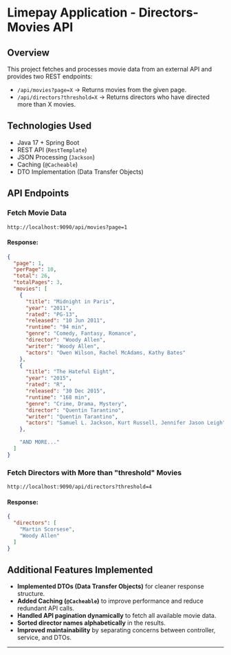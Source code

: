 # Limepay Application - Directors-Movies API

## Overview
This project fetches and processes movie data from an external API and provides two REST endpoints:

- `/api/movies?page=X` → Returns movies from the given page.
- `/api/directors?threshold=X` → Returns directors who have directed more than X movies.

## Technologies Used
- Java 17 + Spring Boot
- REST API (`RestTemplate`)
- JSON Processing (`Jackson`)
- Caching (`@Cacheable`)
- DTO Implementation (Data Transfer Objects)



## API Endpoints

### **Fetch Movie Data**
```
http://localhost:9090/api/movies?page=1
```
####  Response:
```json
{
  "page": 1,
  "perPage": 10,
  "total": 26,
  "totalPages": 3,
  "movies": [
    {
      "title": "Midnight in Paris",
      "year": "2011",
      "rated": "PG-13",
      "released": "10 Jun 2011",
      "runtime": "94 min",
      "genre": "Comedy, Fantasy, Romance",
      "director": "Woody Allen",
      "writer": "Woody Allen",
      "actors": "Owen Wilson, Rachel McAdams, Kathy Bates"
    },
    {
      "title": "The Hateful Eight",
      "year": "2015",
      "rated": "R",
      "released": "30 Dec 2015",
      "runtime": "168 min",
      "genre": "Crime, Drama, Mystery",
      "director": "Quentin Tarantino",
      "writer": "Quentin Tarantino",
      "actors": "Samuel L. Jackson, Kurt Russell, Jennifer Jason Leigh"
    },
    
    "AND MORE..."
  ]
}
```

### **Fetch Directors with More than "threshold" Movies**
```
http://localhost:9090/api/directors?threshold=4
```
####  Response:
```json
{
  "directors": [
    "Martin Scorsese",
    "Woody Allen"
  ]
}
```

## Additional Features Implemented
- **Implemented DTOs (Data Transfer Objects)** for cleaner response structure.
- **Added Caching (`@Cacheable`)** to improve performance and reduce redundant API calls.
- **Handled API pagination dynamically** to fetch all available movie data.
- **Sorted director names alphabetically** in the results.
- **Improved maintainability** by separating concerns between controller, service, and DTOs.

---


